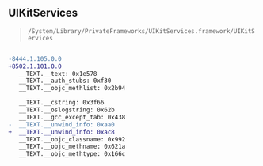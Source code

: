 ## UIKitServices

> `/System/Library/PrivateFrameworks/UIKitServices.framework/UIKitServices`

```diff

-8444.1.105.0.0
+8502.1.101.0.0
   __TEXT.__text: 0x1e578
   __TEXT.__auth_stubs: 0xf30
   __TEXT.__objc_methlist: 0x2b94

   __TEXT.__cstring: 0x3f66
   __TEXT.__oslogstring: 0x62b
   __TEXT.__gcc_except_tab: 0x438
-  __TEXT.__unwind_info: 0xaa0
+  __TEXT.__unwind_info: 0xac8
   __TEXT.__objc_classname: 0x992
   __TEXT.__objc_methname: 0x621a
   __TEXT.__objc_methtype: 0x166c

```
